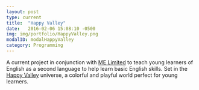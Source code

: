 ```yaml
---
layout: post
type: current
title:  "Happy Valley"
date:   2016-02-06 15:08:10 -0500
img: img/portfolio/HappyValley.png
modalID: modalHappyValley
category: Programming
---
```

A current project in conjunction with [ME Limited][me-link] to teach young learners of English as a second language to help learn basic English skills. Set in the [Happy Valley][happy-valley-link] universe, a colorful and playful world perfect for young learners.
 
[happy-valley-link]: http://www.happyvalley.tv/
[me-link]: http://www.mellimited.com/